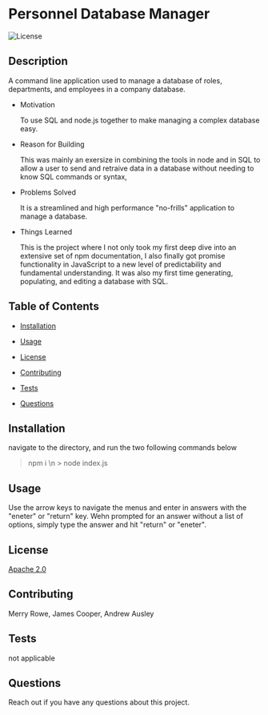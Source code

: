 # Personnel Database Manager  

  

  ![License](https://img.shields.io/badge/License-Apache_2.0-blue.svg)
  ## Description  

  

  A command line application used to manage a database of roles, departments, and employees in a company database.  

  * Motivation  

    To use SQL and node.js together to make managing a complex database easy.  

  * Reason for Building  

    This was mainly an exersize in combining the tools in node and in SQL to allow a user to send and retraive data in a database without needing to know SQL commands or syntax,  

  * Problems Solved  

    It is a streamlined and high performance "no-frills" application to manage a database.  

  * Things Learned  

    This is the project where I not only took my first deep dive into an extensive set of npm documentation, I also finally got promise functionality in JavaScript to a new level of predictability and fundamental understanding. It was also my first time generating, populating, and editing a database with SQL.  

  

  ## Table of Contents  

  

  * [Installation](#installation)  

  * [Usage](#usage)  

  * [License](#license)  

  * [Contributing](#contributing)  

  * [Tests](#tests)  

  * [Questions](#questions)  

  

  ## Installation  

  

  navigate to the directory, and run the two following commands below  

  

  > npm i \n > node index.js   

  

  ## Usage  

  

  Use the arrow keys to navigate the menus and enter in answers with the "eneter" or "return" key. Wehn prompted for an answer without a list of options, simply type the answer and hit "return" or "eneter".  

  

  ## License  

  

  [Apache 2.0](https://opensource.org/licenses/Apache-2.0)  

  

  ## Contributing  

  

  Merry Rowe, James Cooper, Andrew Ausley  

  

  ## Tests  

  

  not applicable  

  

  ## Questions  

  

  Reach out if you have any questions about this project.
